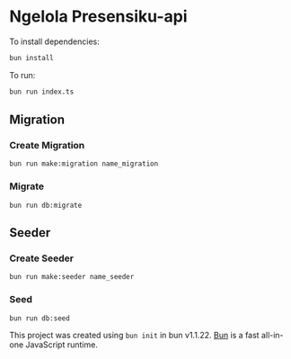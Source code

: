 # Ngelola Presensiku-api

To install dependencies:

```bash
bun install
```

To run:

```bash
bun run index.ts
```


## Migration

### Create Migration
```
bun run make:migration name_migration
```

### Migrate

```
bun run db:migrate
```

## Seeder

### Create Seeder
```
bun run make:seeder name_seeder
```
### Seed
```
bun run db:seed
```

This project was created using `bun init` in bun v1.1.22. [Bun](https://bun.sh) is a fast all-in-one JavaScript runtime.
